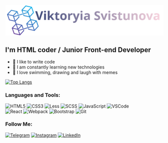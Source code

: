![Header](https://github.com/V-Svistunova/V-Svistunova/blob/main/assets/header.png)

## I'm HTML coder / Junior Front-end Developer

- 💪 I like to write code
- 🥅 I am constantly learning new technologies
- 🎉 I love swimming, drawing and laugh with memes
 
[![Top Langs](https://github-readme-stats.vercel.app/api/top-langs/?username=V-Svistunova&theme=dark&hide=jupyter%20notebook,php,vue,html,css,go&langs_count=8&layout=compact)](https://github.com/V-Svistunova/)

### Languages and Tools:

![HTML5](https://img.shields.io/badge/-HTML5-090909?style=for-the-badge&logo=HTML5)
![CSS3](https://img.shields.io/badge/-CSS3-090909?style=for-the-badge&logo=CSS3)
![Less](https://img.shields.io/badge/-Less-090909?style=for-the-badge&logo=Less)
![SCSS](https://img.shields.io/badge/-SCSS-090909?style=for-the-badge&logo=SASS)
![JavaScript](https://img.shields.io/badge/-JavaScript-090909?style=for-the-badge&logo=JavaScript)
![VSCode](https://img.shields.io/badge/-VSCode-090909?style=for-the-badge&logo=visualstudiocode)   
![React](https://img.shields.io/badge/-React-090909?style=for-the-badge&logo=react)
![Webpack](https://img.shields.io/badge/-Webpack-090909?style=for-the-badge&logo=Webpack)
![Bootstrap](https://img.shields.io/badge/-Bootstrap-090909?style=for-the-badge&logo=Bootstrap)
![Git](https://img.shields.io/badge/-Git-090909?style=for-the-badge&logo=Git)

### Follow Me:

[![Telegram](https://img.shields.io/badge/-Telegram-090909?style=for-the-badge&logo=telegram&logoColor=27A0D9)](https://t.me/Viktoryia_Svistunova)
[![Instagram](https://img.shields.io/badge/-Instagram-090909?style=for-the-badge&logo=instagram&logoColor=B4068E)](https://www.instagram.com/viktoryia_svist/)
[![LinkedIn](https://img.shields.io/badge/-LinkedIn-090909?style=for-the-badge&logo=linkedin&logoColor=007BB6)](https://www.linkedin.com/in/viktoryia-svistunova/)
